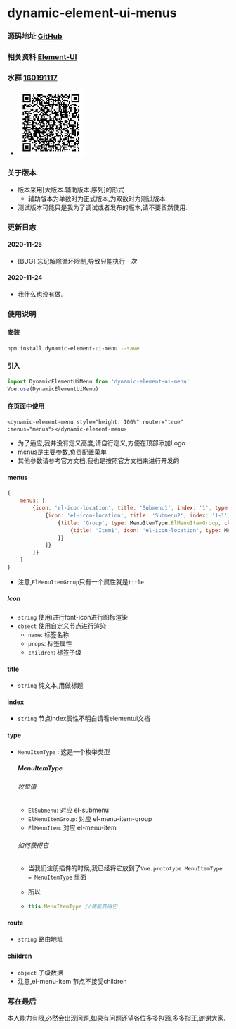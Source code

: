 # dynamic-element-ui-menus
### 源码地址 [GitHub](https://github.com/yaaynn/dynamic-element-ui-menu.git)

### 相关资料 [Element-UI](https://element.eleme.cn/2.14/#/zh-CN/component/menu)

### 水群 [160191117](https://qm.qq.com/cgi-bin/qm/qr?k=Amgxlek89YtZFTUJvV-8JmvSYRMQUtT-&jump_from=webapi)

- ![img](./qrcode.png)

### 关于版本

- 版本采用[大版本.辅助版本.序列]的形式
  - 辅助版本为单数时为正式版本,为双数时为测试版本 
- 测试版本可能只是我为了调试或者发布的版本,请不要贸然使用.

### 更新日志

#### 2020-11-25

- [BUG] 忘记解除循环限制,导致只能执行一次

#### 2020-11-24

- 我什么也没有做.

### 使用说明

#### 安装

```bash
npm install dynamic-element-ui-menu --save
```

#### 引入

```javascript
import DynamicElementUiMenu from 'dynamic-element-ui-menu'
Vue.use(DynamicElementUiMenu)
```

#### 在页面中使用

```vue
<dynamic-element-menu style="height: 100%" router="true" :menus="menus"></dynamic-element-menu>
```

- 为了适应,我并没有定义高度,请自行定义,方便在顶部添加Logo
- menus是主要参数,负责配置菜单
- 其他参数请参考官方文档,我也是按照官方文档来进行开发的

#### menus

```javascript
{
    menus: [
        {icon: 'el-icon-location', title: 'Submenu1', index: '1', type: MenuItemType.ElSubmenu, children: [
            {icon: 'el-icon-location', title: 'Submenu2', index: '1-1', type: MenuItemType.ElSubmenu, children: [
                {title: 'Group', type: MenuItemType.ElMenuItemGroup, children: [
                    {title: 'Item1', icon: 'el-icon-location', type: MenuItemType.ElMenuItem, route: '/home', index: '1-1-1'}
                ]}
            ]}
        ]}
    ]
}
```

- 注意,`ElMenuItemGroup`只有一个属性就是`title`

##### Icon

- `string` 使用i进行font-icon进行图标渲染
- `object` 使用自定义节点进行渲染
  - `name`:  标签名称
  - `props`: 标签属性
  - `children`: 标签子级

#### title

- `string` 纯文本,用做标题

#### index

- `string` 节点index属性不明白请看elementui文档

#### type

- `MenuItemType` : 这是一个枚举类型

  ##### MenuItemType

  ###### 枚举值

  - `ElSubmenu`: 对应 el-submenu
  - `ElMenuItemGroup`: 对应 el-menu-item-group
  - `ElMenuItem`: 对应 el-menu-item

  ###### 如何获得它

  - 当我们注册插件的时候,我已经将它放到了`Vue.prototype.MenuItemType = MenuItemType` 里面

  - 所以

  - ```javascript
    this.MenuItemType //便能获得它
    ```

#### route

- `string` 路由地址

#### children

- `object` 子级数据
- 注意,el-menu-item 节点不接受children

### 写在最后

本人能力有限,必然会出现问题,如果有问题还望各位多多包涵,多多指正,谢谢大家.